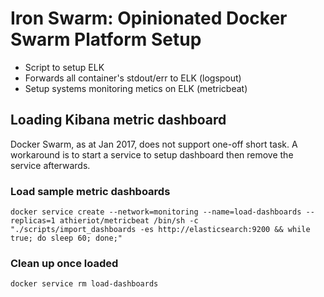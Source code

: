 # Iron Swarm: Opinionated Docker Swarm Platform Setup

- Script to setup ELK
- Forwards all container's stdout/err to ELK (logspout)
- Setup systems monitoring metics on ELK (metricbeat)

## Loading Kibana metric dashboard
Docker Swarm, as at Jan 2017, does not support one-off short task. A workaround is to start a service to setup dashboard then remove the service afterwards.
### Load sample metric dashboards
`docker service create --network=monitoring --name=load-dashboards --replicas=1 athieriot/metricbeat /bin/sh -c "./scripts/import_dashboards -es http://elasticsearch:9200 && while true; do sleep 60; done;"`

### Clean up once loaded
`docker service rm load-dashboards`
